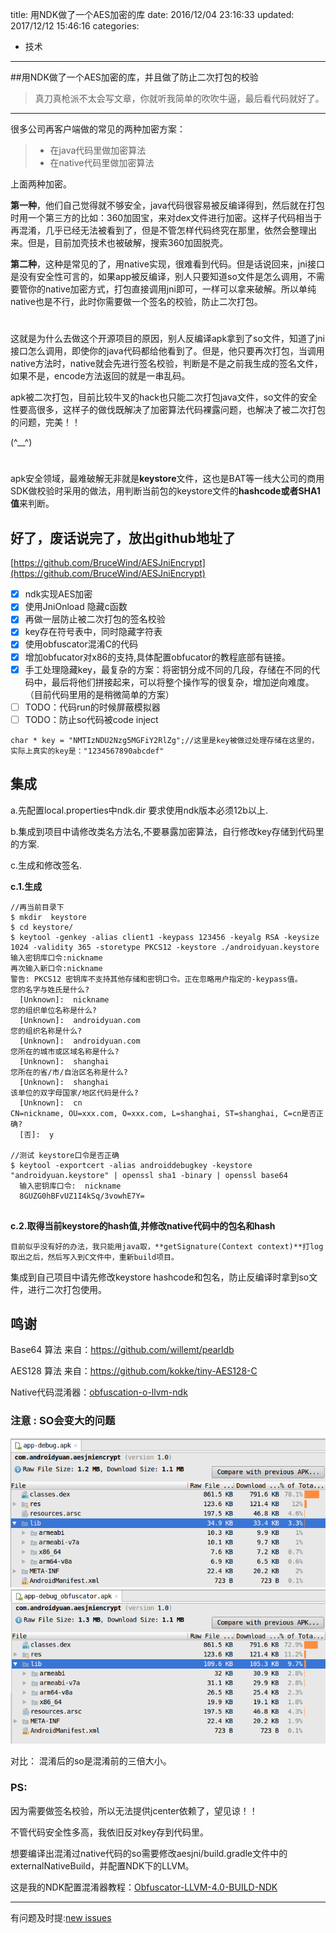 title: 用NDK做了一个AES加密的库
date: 2016/12/04 23:16:33
updated: 2017/12/12 15:46:16
categories:
- 技术
---
##用NDK做了一个AES加密的库，并且做了防止二次打包的校验

> 真刀真枪派不太会写文章，你就听我简单的吹吹牛逼，最后看代码就好了。

********************

很多公司再客户端做的常见的两种加密方案：
> - 在java代码里做加密算法
> - 在native代码里做加密算法

上面两种加密。

**第一种**，他们自己觉得就不够安全，java代码很容易被反编译得到，然后就在打包时用一个第三方的比如：360加固宝，来对dex文件进行加密。这样子代码相当于再混淆，几乎已经无法被看到了，但是不管怎样代码终究在那里，依然会整理出来。但是，目前加壳技术也被破解，搜索360加固脱壳。

**第二种**，这种是常见的了，用native实现，很难看到代码。但是话说回来，jni接口是没有安全性可言的，如果app被反编译，别人只要知道so文件是怎么调用，不需要管你的native加密方式，打包直接调用jni即可，一样可以拿来破解。所以单纯native也是不行，此时你需要做一个签名的校验，防止二次打包。
# 
这就是为什么去做这个开源项目的原因，别人反编译apk拿到了so文件，知道了jni接口怎么调用，即使你的java代码都给他看到了。但是，他只要再次打包，当调用native方法时，native就会先进行签名校验，判断是不是之前我生成的签名文件，如果不是，encode方法返回的就是一串乱码。

apk被二次打包，目前比较牛叉的hack也只能二次打包java文件，so文件的安全性要高很多，这样子的做伐既解决了加密算法代码裸露问题，也解决了被二次打包的问题，完美！！

(^__^)

# 
apk安全领域，最难破解无非就是**keystore**文件，这也是BAT等一线大公司的商用SDK做校验时采用的做法，用判断当前包的keystore文件的**hashcode或者SHA1值**来判断。


## 好了，废话说完了，放出github地址了
[https://github.com/BruceWind/AESJniEncrypt](https://github.com/BruceWind/AESJniEncrypt)


- [x] ndk实现AES加密
- [x] 使用JniOnload 隐藏c函数
- [x] 再做一层防止被二次打包的签名校验
- [x] key存在符号表中，同时隐藏字符表
- [x] 使用obfuscator混淆C的代码
- [x]  增加obfucator对x86的支持,具体配置obfucator的教程底部有链接。
- [x] 手工处理隐藏key，最复杂的方案：将密钥分成不同的几段，存储在不同的代码中，最后将他们拼接起来，可以将整个操作写的很复杂，增加逆向难度。（目前代码里用的是稍微简单的方案）
- [ ] TODO：代码run的时候屏蔽模拟器
- [ ] TODO：防止so代码被code inject
```
char * key = "NMTIzNDU2Nzg5MGFiY2RlZg";//这里是key被做过处理存储在这里的，实际上真实的key是："1234567890abcdef"
```
## 集成

a.先配置local.properties中ndk.dir 要求使用ndk版本必须12b以上.

b.集成到项目中请修改类名方法名,不要暴露加密算法，自行修改key存储到代码里的方案.

c.生成和修改签名.

**c.1.生成**
```
//再当前目录下
$ mkdir  keystore
$ cd keystore/
$ keytool -genkey -alias client1 -keypass 123456 -keyalg RSA -keysize 1024 -validity 365 -storetype PKCS12 -keystore ./androidyuan.keystore
输入密钥库口令:nickname
再次输入新口令:nickname
警告: PKCS12 密钥库不支持其他存储和密钥口令。正在忽略用户指定的-keypass值。
您的名字与姓氏是什么?
  [Unknown]:  nickname
您的组织单位名称是什么?
  [Unknown]:  androidyuan.com
您的组织名称是什么?
  [Unknown]:  androidyuan.com
您所在的城市或区域名称是什么?
  [Unknown]:  shanghai
您所在的省/市/自治区名称是什么?
  [Unknown]:  shanghai
该单位的双字母国家/地区代码是什么?
  [Unknown]:  cn
CN=nickname, OU=xxx.com, O=xxx.com, L=shanghai, ST=shanghai, C=cn是否正确?
  [否]:  y

//测试 keystore口令是否正确
$ keytool -exportcert -alias androiddebugkey -keystore   "androidyuan.keystore" | openssl sha1 -binary | openssl base64
  输入密钥库口令:  nickname
  8GUZG0hBFvUZ1I4kSq/3vowhE7Y=


```

**c.2.取得当前keystore的hash值,并修改native代码中的包名和hash**

    目前似乎没有好的办法，我只能用java取，**getSignature(Context context)**打log取出之后，然后写入到C文件中，重新build项目。
    
  集成到自己项目中请先修改keystore hashcode和包名，防止反编译时拿到so文件，进行二次打包使用。
## 鸣谢

Base64 算法 来自：https://github.com/willemt/pearldb

AES128 算法 来自：https://github.com/kokke/tiny-AES128-C

Native代码混淆器：[obfuscation-o-llvm-ndk](https://fuzion24.github.io/android/obfuscation/ndk/llvm/o-llvm/2014/07/27/android-obfuscation-o-llvm-ndk)


### 注意 : SO会变大的问题

![未混淆的so](https://github.com/BruceWind/AESJniEncrypt/raw/master/img/unobfscator_debugapk.png)
![已混淆的so](https://github.com/BruceWind/AESJniEncrypt/raw/master/img/obfscator_screen.png)

对比： 混淆后的so是混淆前的三倍大小。

### PS:
因为需要做签名校验，所以无法提供jcenter依赖了，望见谅！！

不管代码安全性多高，我依旧反对key存到代码里。


想要编译出混淆过native代码的so需要修改aesjni/build.gradle文件中的externalNativeBuild，并配置NDK下的LLVM。

这是我的NDK配置混淆器教程：[Obfuscator-LLVM-4.0-BUILD-NDK](https://github.com/BruceWind/Obfuscator-LLVM-4.0-BUILD-NDK)




-------------------

有问题及时提:[new issues](https://github.com/BruceWind/AESJniEncrypt/issues/new)